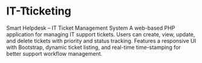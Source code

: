 # IT-Tticketing
Smart Helpdesk – IT Ticket Management System   A web-based PHP application for managing IT support tickets. Users can create, view, update, and delete tickets with priority and status tracking. Features a responsive UI with Bootstrap, dynamic ticket listing, and real-time time-stamping for better support workflow management.
